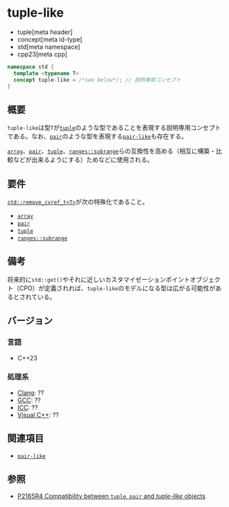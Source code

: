 # tuple-like
* tuple[meta header]
* concept[meta id-type]
* std[meta namespace]
* cpp23[meta cpp]

```cpp
namespace std {
  template <typename T>
  concept tuple-like = /*see below*/; // 説明専用コンセプト
}
```


## 概要
`tuple-like`は型`T`が[`tuple`](tuple.md)のような型であることを表現する説明専用コンセプトである。なお、[`pair`](/reference/utility/pair.md)のような型を表現する[`pair-like`](pair-like.md)も存在する。

[`array`](/reference/array/array.md)、[`pair`](/reference/utility/pair.md)、[`tuple`](tuple.md)、[`ranges::subrange`](/reference/ranges/subrange.md)らの互換性を高める（相互に構築・比較などが出来るようにする）ためなどに使用される。


## 要件
[`std::remove_cvref_t<T>`](/reference/type_traits/remove_cvref.md)が次の特殊化であること。

- [`array`](/reference/array/array.md)
- [`pair`](/reference/utility/pair.md)
- [`tuple`](tuple.md)
- [`ranges::subrange`](/reference/ranges/subrange.md)


## 備考
将来的に`std::get()`やそれに近しいカスタマイゼーションポイントオブジェクト（CPO）が定義されれば、`tuple-like`のモデルになる型は広がる可能性があるとされている。


## バージョン
### 言語
- C++23

### 処理系
- [Clang](/implementation.md#clang): ??
- [GCC](/implementation.md#gcc): ??
- [ICC](/implementation.md#icc): ??
- [Visual C++](/implementation.md#visual_cpp): ??


## 関連項目
- [`pair-like`](pair-like.md)


## 参照
- [P2165R4 Compatibility between `tuple`, `pair` and *tuple-like* objects](https://www.open-std.org/jtc1/sc22/wg21/docs/papers/2022/p2165r4.pdf)
